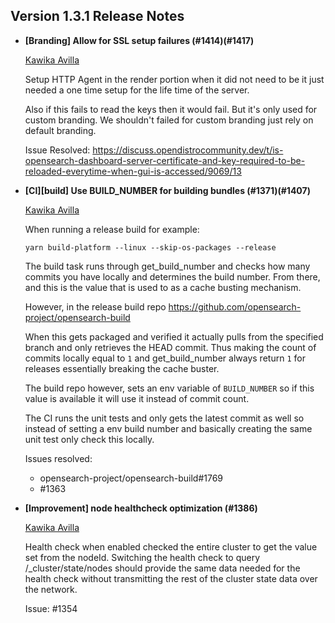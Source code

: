## Version 1.3.1 Release Notes

- **[Branding] Allow for SSL setup failures (#1414)(#1417)**

  [Kawika Avilla](mailto:kavilla414@gmail.com)

  Setup HTTP Agent in the render portion when it did not need to be
  it just needed a one time setup for the life time of the server.

  Also if this fails to read the keys then it would fail. But it's
  only used for custom branding. We shouldn't failed for custom branding
  just rely on default branding.

  Issue Resolved:
  https://discuss.opendistrocommunity.dev/t/is-opensearch-dashboard-server-certificate-and-key-required-to-be-reloaded-everytime-when-gui-is-accessed/9069/13

* **[CI][build] Use BUILD_NUMBER for building bundles (#1371)(#1407)**

  [Kawika Avilla](mailto:kavilla414@gmail.com)

  When running a release build for example:

  ```
  yarn build-platform --linux --skip-os-packages --release
  ```

  The build task runs through get_build_number and
  checks how many commits you have locally and determines the
  build number. From there, and this is the value that
  is used to as a cache busting mechanism.

  However, in the release build repo
  https://github.com/opensearch-project/opensearch-build

  When this gets packaged and verified it actually pulls
  from the specified branch and only retrieves the HEAD
  commit. Thus making the count of commits locally equal
  to `1` and get_build_number always return `1` for releases
  essentially breaking the cache buster.

  The build repo however, sets an env variable of `BUILD_NUMBER`
  so if this value is available it will use it instead of commit
  count.

  The CI runs the unit tests and only gets the latest commit as well
  so instead of setting a env build number and basically creating
  the same unit test only check this locally.

  Issues resolved:

  - opensearch-project/opensearch-build#1769
  - #1363

* **[Improvement] node healthcheck optimization (#1386)**

  [Kawika Avilla](mailto:kavilla414@gmail.com)

  Health check when enabled checked the entire cluster to get
  the value set from the nodeId. Switching the health check to
  query /\_cluster/state/nodes should provide the same data needed
  for the health check without transmitting the rest of the
  cluster state data over the network.

  Issue:
  #1354
